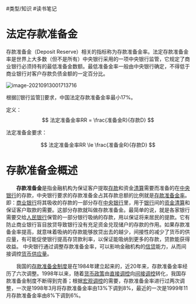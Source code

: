 
#类型/知识
#读书笔记 




# 法定存款准备金
存款准备金（Deposit Reserve）相关的指标称为存款准备金率。法定存款准备金率是世界上大多数（但不是所有）中央银行采用的一项中央银行监管，它规定了商业银行必须持有的最低准备金数额。最低准备金率一般由中央银行确定，不得低于商业银行对客户存款负债金额的一定百分比。

![image-20210913001713716](image-20210913001713716.png)

根据[[银行监管]]要求，中国法定存款准备金率最小17%。

  定义：
$$
  法定准备金率RR = \frac{准备金R}{存款D}
$$

法定准备金要求：

$$
  法定准备金率RR \le \frac{准备金R}{存款D}
$$









# 存款准备金概述


　　**存款准备金**是指金融机构为保证客户提取[存款](https://wiki.mbalib.com/wiki/存款)和资金[清算](https://wiki.mbalib.com/wiki/清算)需要而准备的在[中央银行](https://wiki.mbalib.com/wiki/中央银行)的存款，中央银行要求的存款准备金占其存款总额的比例就是[存款准备金率](https://wiki.mbalib.com/wiki/存款准备金率)。即：[商业银行](https://wiki.mbalib.com/wiki/商业银行)将其吸收的存款的一部分存在[中央银行](https://wiki.mbalib.com/wiki/中央银行)里，用于[银行](https://wiki.mbalib.com/wiki/银行)间的[资金清算](https://wiki.mbalib.com/wiki/资金清算)和保证客户取款的需要。这部分存款就叫做存款准备金。最简单的说，就是各家银行需要交给[人民银行](https://wiki.mbalib.com/wiki/人民银行)保管的一部分银行吸纳的存款，用以保证将来居民的提款。它有防止商业银行盲目放贷导致银行没有充足资金兑现储户的存款的作用。如果存款准备金率提高，就意味着吸纳的存款能够放贷出去的越少，间接性的减少了货币的供应量，有可能促使银行提高存贷款利率，以保证能吸纳到更多的存款，贷款能获得收益。 中央银行通过调整存款准备金率，可以影响金融机构的[信贷](https://wiki.mbalib.com/wiki/信贷)能力，从而间接调控[货币供应量](https://wiki.mbalib.com/wiki/货币供应量)。

　　我国的[存款准备金制度](https://wiki.mbalib.com/wiki/存款准备金制度)是在1984年建立起来的，近20年来，存款准备金率经历了六次调整。1998年以来，随着[货币政策](https://wiki.mbalib.com/wiki/货币政策)由[直接调控](https://wiki.mbalib.com/wiki/直接调控)向[间接调控](https://wiki.mbalib.com/wiki/间接调控)转化，我国存款准备金制度不断得到完善；根据[宏观调控](https://wiki.mbalib.com/wiki/宏观调控)的需要，存款准备金率进行过两次调整，一次是1998年3月将存款准备金率由13%下调到8%，最近的一次是1999年11月存款准备金率由8%下调到6%。

